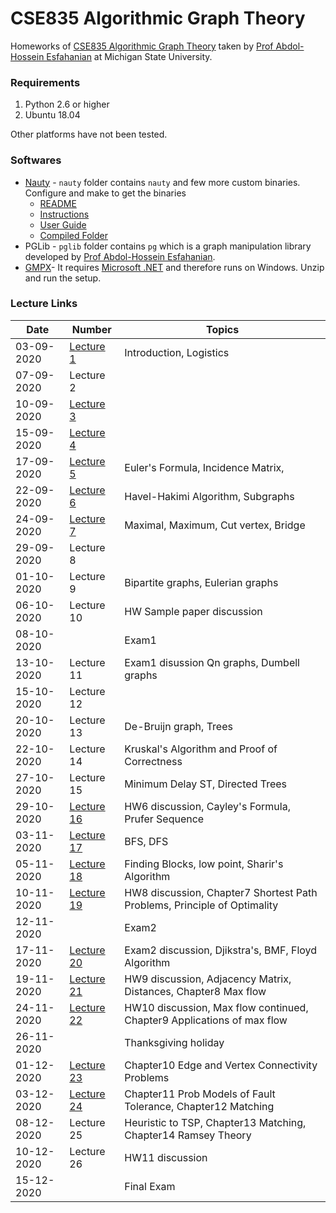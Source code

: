 # CSE835 Algorithmic Graph Theory

Homeworks of [CSE835 Algorithmic Graph Theory](http://www.cse.msu.edu/~cse835/) taken by [Prof Abdol-Hossein Esfahanian](https://www.cse.msu.edu/~esfahani/) at Michigan State University.

### Requirements
1. Python 2.6 or higher
2. Ubuntu 18.04

Other platforms have not been tested.

### Softwares
- [Nauty](http://pallini.di.uniroma1.it/) - ```nauty``` folder contains ``nauty`` and few more custom binaries. Configure and make to get the binaries
  - [README](https://github.com/abhi1kumar/CSE835_Algorithmic_Graph_Theory/blob/master/nauty/README.md)
  - [Instructions](https://github.com/abhi1kumar/CSE835_Algorithmic_Graph_Theory/blob/master/nauty/doc/nauty_instructions.pdf)
  - [User Guide](https://pallini.di.uniroma1.it/Guide.html)
  - [Compiled Folder](http://www.cse.msu.edu/~cse835/cse835cn/nautyAHE.rar)
- PGLib - ```pglib``` folder contains ``pg`` which is a graph manipulation library developed by [Prof Abdol-Hossein Esfahanian](https://www.cse.msu.edu/~esfahani/).
- [GMPX](http://www.cse.msu.edu/~cse835/cse835cn/GMPX.zip)- It requires [Microsoft .NET](http://www.cse.msu.edu/~cse835/cse835cn/GDGA_Final_V1.1.zip) and therefore runs on Windows. Unzip and run the setup. 


### Lecture Links


 Date | Number |Topics
--------| -----| ----------
03-09-2020 |[Lecture 1](https://mediaspace.msu.edu/media/t/1_0v85c1kc)| Introduction, Logistics
07-09-2020 |Lecture 2 |
10-09-2020 |[Lecture 3](https://mediaspace.msu.edu/media/1_cv1vq0be)  | 
15-09-2020 |[Lecture 4](https://mediaspace.msu.edu/edit/1_eoygzri4)   | 
17-09-2020 |[Lecture 5](https://mediaspace.msu.edu/media/1_1giwv4hf)|  Euler's Formula, Incidence Matrix,
22-09-2020 |[Lecture 6](https://mediaspace.msu.edu/media/1_rkjmgevu)|  Havel-Hakimi Algorithm, Subgraphs
24-09-2020 |[Lecture 7](https://mediaspace.msu.edu/edit/1_beh9od9v)| Maximal, Maximum, Cut vertex, Bridge
29-09-2020 |Lecture 8| 
01-10-2020 |Lecture 9  |  Bipartite graphs, Eulerian graphs
06-10-2020 |Lecture 10  | HW Sample paper discussion
08-10-2020 | |Exam1  
13-10-2020 |Lecture 11 | Exam1 disussion Qn graphs, Dumbell graphs
15-10-2020 | Lecture 12 | 
20-10-2020 |Lecture 13 |  De-Bruijn graph, Trees
22-10-2020 |Lecture 14 | Kruskal's Algorithm and Proof of Correctness
27-10-2020 |Lecture 15 |  Minimum Delay ST, Directed Trees
29-10-2020 |[Lecture 16](https://mediaspace.msu.edu/media/1_u9juc6d9)| HW6 discussion, Cayley's Formula, Prufer Sequence
03-11-2020 |[Lecture 17](https://mediaspace.msu.edu/media/1_zs8qqws5)| BFS, DFS
05-11-2020 |[Lecture 18](https://mediaspace.msu.edu/media/1_5fgb3iym)| Finding Blocks, low point, Sharir's Algorithm
10-11-2020 |[Lecture 19](https://mediaspace.msu.edu/media/1_5ehxyzxs)| HW8 discussion, Chapter7 Shortest Path Problems, Principle of Optimality
12-11-2020 | |Exam2  
17-11-2020 |[Lecture 20](https://mediaspace.msu.edu/media/1_1e377ury)| Exam2 discussion, Djikstra's, BMF, Floyd Algorithm
19-11-2020 |[Lecture 21](https://mediaspace.msu.edu/media/1_x9bytl6t) | HW9 discussion, Adjacency Matrix, Distances, Chapter8 Max flow
24-11-2020 |[Lecture 22](https://mediaspace.msu.edu/media/1_007dcgx7) | HW10 discussion, Max flow continued, Chapter9 Applications of max flow
26-11-2020 | | Thanksgiving holiday 
01-12-2020 |[Lecture 23](https://mediaspace.msu.edu/media/1_7whb44qj) | Chapter10 Edge and Vertex Connectivity Problems
03-12-2020 |[Lecture 24](https://mediaspace.msu.edu/media/1_0c1dyt4o) | Chapter11 Prob Models of Fault Tolerance, Chapter12 Matching
08-12-2020 |Lecture 25 | Heuristic to TSP, Chapter13 Matching, Chapter14 Ramsey Theory
10-12-2020 |Lecture 26 | HW11 discussion
15-12-2020 | |Final Exam 
